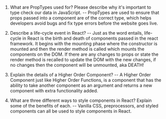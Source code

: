 
1. What are PropTypes used for? Please describe why it's important to type check our data in JavaScript.
-- PropTypes are used to ensure that props passed into a component are of the correct type, which helps developers avoid bugs and fix type errors before the website goes live.

2. Describe a life-cycle event in React?
-- Just as the word entails, life-cycle in React is the birth and death of components passed in the react framework. It begins with the mounting phase where the constructor is mounted and then the render method is called which mounts the components on the DOM. If there are any changes to props or state the render method is recalled to update the DOM with the new changes, if no changes then the component will be unmounted, aka DEATH!

3. Explain the details of a Higher Order Component?
-- A Higher Order Component just like Higher Order Functions, is a component that has the ability to take another component as an argument and returns a new component with extra functionality added.

4. What are three different ways to style components in React? Explain some of the benefits of each.
-- Vanilla CSS, preprocessors, and styled components can all be used to style components in React.